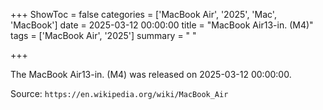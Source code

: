 +++
ShowToc = false
categories = ['MacBook Air', '2025', 'Mac', 'MacBook']
date = 2025-03-12 00:00:00
title = "MacBook Air13-in. (M4)"
tags = ['MacBook Air', '2025']
summary = " "

+++

The MacBook Air13-in. (M4) was released on 2025-03-12 00:00:00.

Source: `https://en.wikipedia.org/wiki/MacBook_Air`


